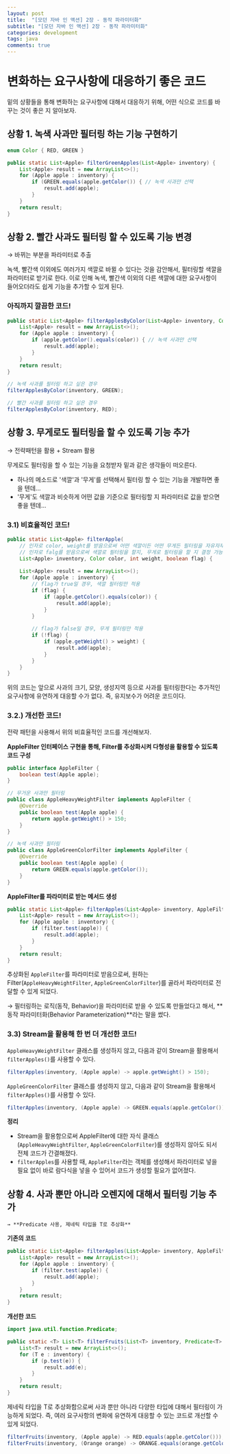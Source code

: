 ```yaml
---
layout: post
title:  "[모던 자바 인 액션] 2장 - 동작 파라미터화"
subtitle: "[모던 자바 인 액션] 2장 - 동작 파라미터화"
categories: development
tags: java
comments: true
---
```


# 변화하는 요구사항에 대응하기 좋은 코드

밑의 상황들을 통해 변화하는 요구사항에 대해서 대응하기 위해, 어떤 식으로 코드를 바꾸는 것이 좋은 지 알아보자. 

## 상황 1. 녹색 사과만 필터링 하는 기능 구현하기

```java
enum Color { RED, GREEN }

public static List<Apple> filterGreenApples(List<Apple> inventory) {
    List<Apple> result = new ArrayList<>();
    for (Apple apple : inventory) {
        if (GREEN.equals(apple.getColor()) { // 녹색 사과만 선택
            result.add(apple);
        }
    }
    return result;
}
```

## 상황 2. 빨간 사과도 필터링 할 수 있도록 기능 변경 
  → 바뀌는 부분을 파라미터로 추출

녹색, 빨간색 이외에도 여러가지 색깔로 바뀔 수 있다는 것을 감안해서, 필터링할 색깔을 파라미터로 받기로 한다. 이로 인해 녹색, 빨간색 이외의 다른 색깔에 대한 요구사항이 들어오더라도 쉽게 기능을 추가할 수 있게 된다. 

### **아직까지 깔끔한 코드!**

```java
public static List<Apple> filterApplesByColor(List<Apple> inventory, Color color) {
    List<Apple> result = new ArrayList<>();
    for (Apple apple : inventory) {
        if (apple.getColor().equals(color)) { // 녹색 사과만 선택
            result.add(apple);
        }
    }
    return result;
}
```

```java
// 녹색 사과를 필터링 하고 싶은 경우
filterApplesByColor(inventory, GREEN);

// 빨간 사과를 필터링 하고 싶은 경우
filterApplesByColor(inventory, RED);
```

## 상황 3. 무게로도 필터링을 할 수 있도록 기능 추가
  → 전략패턴을 활용 + Stream 활용

무게로도 필터링을 할 수 있는 기능을 요청받자 밑과 같은 생각들이 떠오른다. 

- 하나의 메소드로 '색깔'과 '무게'를 선택해서 필터링 할 수 있는 기능을 개발하면 좋을 텐데...
- '무게'도 색깔과 비슷하게 어떤 값을 기준으로 필터링할 지 파라미터로 값을 받으면 좋을 텐데...

### 3.1) **비효율적인 코드!**

```java
public static List<Apple> filterApple(
    // 인자로 color, weight를 받음으로써 어떤 색깔이든 어떤 무게든 필터링을 자유자재로 할 수 있도록 구현
    // 인자로 falg를 받음으로써 색깔로 필터링을 할지, 무게로 필터링을 할 지 결정 가능
    List<Apple> inventory, Color color, int weight, boolean flag) {
    
    List<Apple> result = new ArrayList<>();
    for (Apple apple : inventory) {
        // flag가 true일 경우, 색깔 필터링만 적용
        if (flag) {
            if (apple.getColor().equals(color)) {
                result.add(apple);
            }
        } 
        
        // flag가 false일 경우, 무게 필터링만 적용
        if (!flag) {
            if (apple.getWeight() > weight) {
                result.add(apple);
            }
        }
    }
}
```

위의 코드는 앞으로 사과의 크기, 모양, 생성지역 등으로 사과를 필터링한다는 추가적인 요구사항에 유연하게 대응할 수가 없다. 즉, 유지보수가 어려운 코드이다. 

### 3.2.) **개선한 코드!**

전략 패턴을 사용해서 위의 비효율적인 코드를 개선해보자. 

**AppleFilter 인터페이스 구현을 통해, Filter를 추상화시켜 다형성을 활용할 수 있도록 코드 구성**

```java
public interface AppleFilter {
    boolean test(Apple apple);
}
```

```java
// 무거운 사과만 필터링
public class AppleHeavyWeightFilter implements AppleFilter {
    @Override
    public boolean test(Apple apple) {
        return apple.getWeight() > 150;
    }
}

// 녹색 사과만 필터링
public class AppleGreenColorFilter implements AppleFilter {
    @Override
    public boolean test(Apple apple) {
        return GREEN.equals(apple.getColor());
    }
}
```

**AppleFilter를 파라미터로 받는 메서드 생성**

```java
public static List<Apple> filterApples(List<Apple> inventory, AppleFilter filter) {
    List<Apple> result = new ArrayList<>();
    for (Apple apple : inventory) {
        if (filter.test(apple)) {
            result.add(apple);
        }
    }
    return result;
}
```

추상화된 `AppleFilter`를 파라미터로 받음으로써, 원하는 Filter(`AppleHeavyWeightFilter`, `AppleGreenColorFilter`)를 골라서 파라미터로 전달할 수 있게 되었다. 

→ 필터링하는 로직(동작, Behavior)을 파라미터로 받을 수 있도록 만들었다고 해서, 
**동작 파라미터화(Behavior Parameterization)**라는 말을 썼다. 

### 3.3) Stream을 활용해 한 번 더 개선한 코드!

`AppleHeavyWeightFilter` 클래스를 생성하지 않고, 다음과 같이 Stream을 활용해서 `filterApples()`를 사용할 수 있다. 

```java
filterApples(inventory, (Apple apple) -> apple.getWeight() > 150);
```

`AppleGreenColorFilter` 클래스를 생성하지 않고, 다음과 같이 Stream을 활용해서 `filterApples()`를 사용할 수 있다. 

```java
filterApples(inventory, (Apple apple) -> GREEN.equals(apple.getColor()));
```

**정리**

- Stream을 활용함으로써 AppleFilter에 대한 자식 클래스(`AppleHeavyWeightFilter`, `AppleGreenColorFilter`)를 생성하지 않아도 되서 전체 코드가 간결해졌다.
- `filterApples`를 사용할 때, `AppleFilter`라는 객체를 생성해서 파라미터로 넣을 필요 없이 바로 람다식을 넣을 수 있어서 코드가 생성할 필요가 없어졌다.

## 상황 4. 사과 뿐만 아니라 오렌지에 대해서 필터링 기능 추가
    → **Predicate 사용, 제네릭 타입을 T로 추상화**

**기존의 코드**

```java
public static List<Apple> filterApples(List<Apple> inventory, AppleFilter filter) {
    List<Apple> result = new ArrayList<>();
    for (Apple apple : inventory) {
        if (filter.test(apple)) {
            result.add(apple);
        }
    }
    return result;
}
```

**개선한 코드**

```java
import java.util.function.Predicate;

public static <T> List<T> filterFruits(List<T> inventory, Predicate<T> p) {
    List<T> result = new ArrayList<>();
    for (T e : inventory) {
        if (p.test(e)) {
            result.add(e);
        }
    }
    return result;
}
```

제네릭 타입을 T로 추상화함으로써 사과 뿐만 아니라 다양한 타입에 대해서 필터링이 가능하게 되었다. 즉, 여러 요구사항의 변화에 유연하게 대응할 수 있는 코드로 개선할 수 있게 되었다. 

```java
filterFruits(inventory, (Apple apple) -> RED.equals(apple.getColor()));
filterFruits(inventory, (Orange orange) -> ORANGE.equals(orange.getColor()));
```